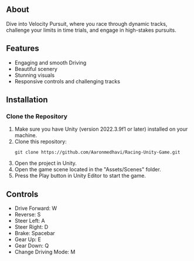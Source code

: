 ## About
Dive into Velocity Pursuit, where you race through dynamic tracks, challenge your limits in time trials, and engage in high-stakes pursuits.

## Features
- Engaging and smooth Driving
- Beautiful scenery
- Stunning visuals
- Responsive controls and challenging tracks

## Installation

### Clone the Repository

1. Make sure you have Unity (version 2022.3.9f1 or later) installed on your machine.
2. Clone this repository:
   ```
   git clone https://github.com/Aaronmedhavi/Racing-Unity-Game.git
   ```
3. Open the project in Unity.
4. Open the game scene located in the "Assets/Scenes" folder.
5. Press the Play button in Unity Editor to start the game.

## Controls

- Drive Forward: W
- Reverse: S
- Steer Left: A
- Steer Right: D 
- Brake: Spacebar
- Gear Up: E
- Gear Down: Q
- Change Driving Mode: M
